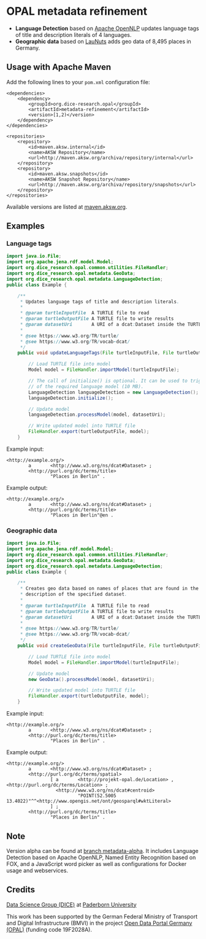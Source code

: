 # OPAL metadata refinement

* **Language Detection** based on [Apache OpenNLP](https://opennlp.apache.org/) updates language tags of title and description literals of 4 languages.
* **Geographic data** based on [LauNuts](https://github.com/projekt-opal/LauNuts) adds geo data of 8,495 places in Germany.


## Usage with Apache Maven

Add the following lines to your `pom.xml` configuration file:

	<dependencies>
		<dependency>
			<groupId>org.dice-research.opal</groupId>
			<artifactId>metadata-refinement</artifactId>
			<version>[1,2)</version>
		</dependency>
	</dependencies>
	
	<repositories>
		<repository>
			<id>maven.aksw.internal</id>
			<name>AKSW Repository</name>
			<url>http://maven.aksw.org/archiva/repository/internal</url>
		</repository>
		<repository>
			<id>maven.aksw.snapshots</id>
			<name>AKSW Snapshot Repository</name>
			<url>http://maven.aksw.org/archiva/repository/snapshots</url>
		</repository>
	</repositories>
	
Available versions are listed at [maven.aksw.org](https://maven.aksw.org/archiva/#advancedsearch~internal/org.dice-research.opal~metadata-refinement~~~~~30).


## Examples

### Language tags

```Java
import java.io.File;
import org.apache.jena.rdf.model.Model;
import org.dice_research.opal.common.utilities.FileHandler;
import org.dice_research.opal.metadata.GeoData;
import org.dice_research.opal.metadata.LanguageDetection;
public class Example {

	/**
	 * Updates language tags of title and description literals.
	 * 
	 * @param turtleInputFile  A TURTLE file to read
	 * @param turtleOutputFile A TURTLE file to write results
	 * @param datasetUri       A URI of a dcat:Dataset inside the TURTLE data
	 * 
	 * @see https://www.w3.org/TR/turtle/
	 * @see https://www.w3.org/TR/vocab-dcat/
	 */
	public void updateLanguageTags(File turtleInputFile, File turtleOutputFile, String datasetUri) throws Exception {

		// Load TURTLE file into model
		Model model = FileHandler.importModel(turtleInputFile);

		// The call of initialize() is optional. It can be used to trigger the download
		// of the required language model (10 MB).
		LanguageDetection languageDetection = new LanguageDetection();
		languageDetection.initialize();

		// Update model
		languageDetection.processModel(model, datasetUri);

		// Write updated model into TURTLE file
		FileHandler.export(turtleOutputFile, model);
	}
```

Example input:

```
<http://example.org/>
        a       <http://www.w3.org/ns/dcat#Dataset> ;
        <http://purl.org/dc/terms/title>
                "Places in Berlin" .
```

Example output:

```
<http://example.org/>
        a       <http://www.w3.org/ns/dcat#Dataset> ;
        <http://purl.org/dc/terms/title>
                "Places in Berlin"@en .
```


### Geographic data

```Java
import java.io.File;
import org.apache.jena.rdf.model.Model;
import org.dice_research.opal.common.utilities.FileHandler;
import org.dice_research.opal.metadata.GeoData;
import org.dice_research.opal.metadata.LanguageDetection;
public class Example {

	/**
	 * Creates geo data based on names of places that are found in the title and
	 * description of the specified dataset.
	 * 
	 * @param turtleInputFile  A TURTLE file to read
	 * @param turtleOutputFile A TURTLE file to write results
	 * @param datasetUri       A URI of a dcat:Dataset inside the TURTLE data
	 * 
	 * @see https://www.w3.org/TR/turtle/
	 * @see https://www.w3.org/TR/vocab-dcat/
	 */
	public void createGeoData(File turtleInputFile, File turtleOutputFile, String datasetUri) throws Exception {

		// Load TURTLE file into model
		Model model = FileHandler.importModel(turtleInputFile);

		// Update model
		new GeoData().processModel(model, datasetUri);

		// Write updated model into TURTLE file
		FileHandler.export(turtleOutputFile, model);
	}
```

Example input:

```
<http://example.org/>
        a       <http://www.w3.org/ns/dcat#Dataset> ;
        <http://purl.org/dc/terms/title>
                "Places in Berlin" .
```

Example output:

```
<http://example.org/>
        a       <http://www.w3.org/ns/dcat#Dataset> ;
        <http://purl.org/dc/terms/spatial>
                [ a       <http://projekt-opal.de/Location> , <http://purl.org/dc/terms/Location> ;
                  <http://www.w3.org/ns/dcat#centroid>
                          "POINT(52.5005 13.4022)"^^<http://www.opengis.net/ont/geosparql#wktLiteral>
                ] ;
        <http://purl.org/dc/terms/title>
                "Places in Berlin" .
```

## Note

Version alpha can be found at [branch metadata-alpha](https://github.com/projekt-opal/metadata-refinement/tree/metadata-alpha).
It includes 
Language Detection based on Apache OpenNLP,
Named Entity Recognition based on FOX, and
a JavaScript word picker
as well as configurations for Docker usage and webservices.


## Credits

[Data Science Group (DICE)](https://dice-research.org/) at [Paderborn University](https://www.uni-paderborn.de/)

This work has been supported by the German Federal Ministry of Transport and Digital Infrastructure (BMVI) in the project [Open Data Portal Germany (OPAL)](http://projekt-opal.de/) (funding code 19F2028A).
